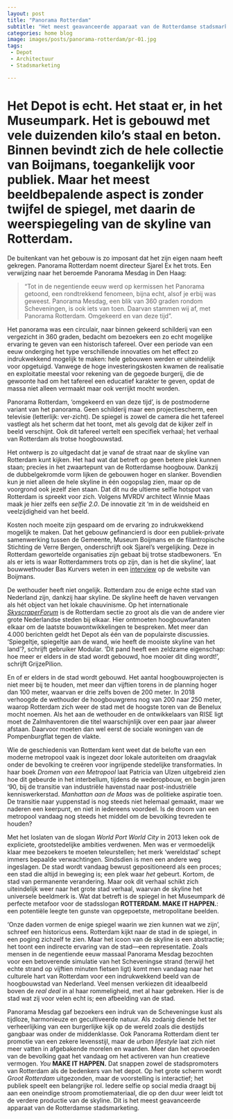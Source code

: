 ```yaml
---
layout: post
title: "Panorama Rotterdam"
subtitle: "Het meest geavanceerde apparaat van de Rotterdamse stadsmarketing."
categories: home blog
image: images/posts/panorama-rotterdam/pr-01.jpg
tags:
 - Depot
 - Architectuur
 - Stadsmarketing

---
```

# Het Depot is echt. Het staat er, in het Museumpark. Het is gebouwd met vele duizenden kilo’s staal en beton. Binnen bevindt zich de hele collectie van Boijmans, toegankelijk voor publiek. Maar het meest beeldbepalende aspect is zonder twijfel de spiegel, met daarin de weerspiegeling van de skyline van Rotterdam.

De buitenkant van het gebouw is zo imposant dat het zijn eigen naam heeft gekregen. Panorama Rotterdam noemt directeur Sjarel Ex het trots. Een verwijzing naar het beroemde Panorama Mesdag in Den Haag:

>“Tot in de negentiende eeuw werd op kermissen het Panorama getoond, een rondtrekkend fenomeen, bijna echt, alsof je erbij was geweest. Panorama Mesdag, een blik van 360 graden rondom Scheveningen, is ook iets van toen. Daarvan stammen wij af, met Panorama Rotterdam. Omgekeerd en van deze tijd”.

Het panorama was een circulair, naar binnen gekeerd schilderij van een vergezicht in 360 graden, bedacht om bezoekers een zo echt mogelijke ervaring te geven van een historisch tafereel. Over een periode van een eeuw onderging het type verschillende innovaties om het effect zo indrukwekkend mogelijk te maken: hele gebouwen werden er uiteindelijk voor opgetuigd. Vanwege de hoge investeringskosten kwamen de realisatie en exploitatie meestal voor rekening van de gegoede burgerij, die de gewoonte had om het tafereel een educatief karakter te geven, opdat de massa niet alleen vermaakt maar ook verrijkt mocht worden.

Panorama Rotterdam, ‘omgekeerd en van deze tijd’, is de postmoderne variant van het panorama. Geen schilderij maar een projectiescherm, een televisie (letterlijk: ver-zicht). De spiegel is zowel de camera die het tafereel vastlegt als het scherm dat het toont, met als gevolg dat de kijker zelf in beeld verschijnt. Ook dit tafereel vertelt een specifiek verhaal; het verhaal van Rotterdam als trotse hoogbouwstad.

Het ontwerp is zo uitgedacht dat je vanaf de straat naar de skyline van Rotterdam kunt kijken. Het had wat dat betreft op geen betere plek kunnen staan; precíes in het zwaartepunt van de Rotterdamse hoogbouw. Dankzij de dubbelgekromde vorm lijken de gebouwen hoger en slanker. Bovendien kun je niet alleen de hele skyline in één oogopslag zien, maar op de voorgrond ook jezelf zien staan. Dat dit nu de ultieme selfie hotspot van Rotterdam is spreekt voor zich. Volgens MVRDV architect Winnie Maas maak je hier zelfs een _selfie 2.0_. De innovatie zit ‘m in de weidsheid en veelzijdigheid van het beeld.

Kosten noch moeite zijn gespaard om de ervaring zo indrukwekkend mogelijk te maken. Dat het gebouw gefinancierd is door een publiek-private samenwerking tussen de Gemeente, Museum Boijmans en de filantropische Stichting de Verre Bergen, onderschrijft ook Sjarel’s vergelijking. Deze in Rotterdam gewortelde organisaties zijn gebaat bij trotse stadbewoners. ‘En als er iets is waar Rotterdammers trots op zijn, dan is het die skyline’, laat bouwwethouder Bas Kurvers weten in een [interview](https://www.boijmans.nl/het-depot-maakt-deel-uit-van-de-rotterdamse-skyline) op de website van Boijmans.

De wethouder heeft niet ongelijk. Rotterdam zou de enige echte stad van Nederland zijn, dankzij haar skyline. De skyline heeft de haven vervangen als hét object van het lokale chauvinisme. Op het internationale [_SkyscraperForum_](https://www.skyscrapercity.com/forums/rotterdam.385/) is de Rotterdam sectie zo groot als die van de andere vier grote Nederlandse steden bij elkaar. Hier ontmoeten hoogbouwfanaten elkaar om de laatste bouwontwikkelingen te bespreken. Met meer dan 4.000 berichten geldt het Depot als één van de populairste discussies. ‘Spiegeltje, spiegeltje aan de wand, wie heeft de mooiste skyline van het land’?, schrijft gebruiker Modular. ‘Dit pand heeft een zeldzame eigenschap: hoe meer er elders in de stad wordt gebouwd, hoe mooier dit ding wordt!’, schrijft GrijzePilion.

En of er elders in de stad wordt gebouwd. Het aantal hoogbouwprojecten is niet meer bij te houden, met meer dan vijftien torens in de planning hoger dan 100 meter, waarvan er drie zelfs boven de 200 meter. In 2018 verhoogde de wethouder de hoogbouwgrens nog van 200 naar 250 meter, waarop Rotterdam zich weer de stad met de hoogste toren van de Benelux mocht noemen. Als het aan de wethouder en de ontwikkelaars van RISE ligt moet de Zalmhaventoren die titel waarschijnlijk over een paar jaar alweer afstaan. Daarvoor moeten dan wel eerst de sociale woningen van de Pompenburgflat tegen de vlakte.

Wie de geschiedenis van Rotterdam kent weet dat de belofte van een moderne metropool vaak is ingezet door lokale autoriteiten om draagvlak onder de bevolking te creëren voor ingrijpende stedelijke transformaties. In haar boek _Dromen van een Metropool_ laat Patricia van Ulzen uitgebreid zien hoe dit gebeurde in het interbellum, tijdens de wederopbouw, en begin jaren ‘90, bij de transitie van industriële havenstad naar post-industriële kenniswerkerstad. _Manhattan aan de Maas_ was de politieke aspiratie toen. De transitie naar yuppenstad is nog steeds niet helemaal gemaakt, maar we naderen een keerpunt, en niet in iedereens voordeel. Is de droom van een metropool vandaag nog steeds het middel om de bevolking tevreden te houden?

Met het loslaten van de slogan _World Port World City_ in 2013 leken ook de expliciete, grootstedelijke ambities verdwenen. Men was er vermoedelijk klaar mee bezoekers te moeten teleurstellen; het merk ‘wereldstad’ schept immers bepaalde verwachtingen. Sindsdien is men een andere weg ingeslagen. De stad wordt vandaag bewust gepositioneerd als een proces; een stad die altijd in beweging is; een plek waar _het_ gebeurt. Kortom, de stad van permanente verandering. Maar ook dit verhaal schikt zich uiteindelijk weer naar het grote stad verhaal, waarvan de skyline het universele beeldmerk is. Wat dat betreft is de spiegel in het Museumpark dé perfecte metafoor voor de stadsslogan **ROTTERDAM. MAKE IT HAPPEN.**: een potentiële leegte ten gunste van opgepoetste, metropolitane beelden.

‘Onze daden vormen de enige spiegel waarin we zien kunnen wat we zijn’, schreef een historicus eens. Rotterdam kijkt naar de stad in de spiegel, in een poging zichzelf te zien. Maar het icoon van de skyline is een abstractie; het toont een indirecte ervaring van de stad—een representatie. Zoals mensen in de negentiende eeuw massaal Panorama Mesdag bezochten voor een betoverende simulatie van het Scheveningse strand (terwijl het echte strand op vijftien minuten fietsen ligt) komt men vandaag naar het culturele hart van Rotterdam voor een indrukwekkend beeld van de hoogbouwstad van Nederland. Veel mensen verkiezen dit ideaalbeeld boven de _real deal_ in al haar rommeligheid, met al haar gebreken. Hier is de stad wat zij voor velen echt is; een afbeelding van de stad.

Panorama Mesdag gaf bezoekers een indruk van de Scheveningse kust als tijdloze, harmonieuze en gecultiveerde natuur. Als zodanig diende het ter verheerlijking van een burgerlijke kijk op de wereld zoals die destijds gangbaar was onder de middenklasse. Ook Panorama Rotterdam dient ter promotie van een zekere levensstijl, maar de _urban lifestyle_ laat zich niet meer vatten in afgebakende morelen en waarden. Meer dan het opvoeden van de bevolking gaat het vandaag om het activeren van hun creatieve vermogen. _You_ **MAKE IT HAPPEN.** Dat snappen zowel de stadspromoters van Rotterdam als de bedenkers van het depot. Op het grote scherm wordt _Groot Rotterdam_ uitgezonden, maar de voorstelling is interactief; het publiek speelt een belangrijke rol. Iedere selfie op social media draagt bij aan een oneindige stroom promotiemateriaal, die op den duur weer leidt tot de verdere productie van de skyline. Dit is het meest geavanceerde apparaat van de Rotterdamse stadsmarketing.
